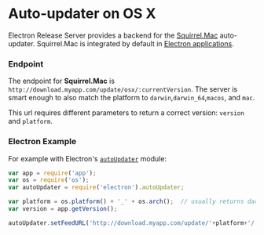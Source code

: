 # Auto-updater on OS X
Electron Release Server provides a backend for the [Squirrel.Mac](https://github.com/Squirrel/Squirrel.Mac) auto-updater. Squirrel.Mac is integrated by default in [Electron applications](https://github.com/atom/electron).

### Endpoint

The endpoint for **Squirrel.Mac** is `http://download.myapp.com/update/osx/:currentVersion`. The server is smart enough to also match the platform to `darwin`,`darwin_64`,`macos`, and `mac`.

This url requires different parameters to return a correct version: `version` and `platform`.

### Electron Example

For example with Electron's [`autoUpdater`](https://github.com/electron/electron/blob/master/docs/api/auto-updater.md) module:

```js
var app = require('app');
var os = require('os');
var autoUpdater = require('electron').autoUpdater;

var platform = os.platform() + '_' + os.arch();  // usually returns darwin_64
var version = app.getVersion();

autoUpdater.setFeedURL('http://download.myapp.com/update/'+platform+'/'+version);
```
